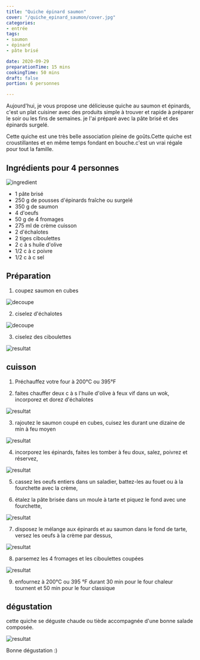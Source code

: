 ```yaml
---
title: "Quiche épinard saumon"
cover: "/quiche_epinard_saumon/cover.jpg"
categories:
- entrée
tags:
- saumon
- épinard
- pâte brisé

date: 2020-09-29
preparationTime: 15 mins
cookingTime: 50 mins
draft: false
portion: 6 personnes

---
```

Aujourd'hui, je vous propose une délicieuse quiche au saumon et épinards, c'est un plat cuisiner avec des produits simple à trouver et rapide à préparer le soir ou les fins de semaines. je l'ai préparé avec la pâte brisé et des épinards surgelé.

<!--more--> 

Cette quiche est une très belle association pleine de goûts.Cette quiche est croustillantes et en même temps fondant en bouche.c'est un vrai régale pour tout la famille.
  

## Ingrédients pour 4 personnes

![ingredient](01.jpg)

- 1 pâte brisé
- 250 g de pousses d'épinards fraîche ou surgelé
- 350 g de saumon
- 4 d'oeufs
- 50 g de 4 fromages 
- 275 ml de crème cuisson
- 2 d'échalotes
- 2 tiges ciboulettes
- 2 c à s huile d'olive
- 1/2 c à c poivre
- 1/2 c à c sel

## Préparation ##

1. coupez saumon en cubes

![decoupe](02.jpg)

2. ciselez d'échalotes

![decoupe](03.jpg)

3. ciselez des ciboulettes 

![resultat](04.jpg)

## cuisson ##

1. Préchauffez votre four à 200°C ou 395°F

2. faites chauffer deux c à s l'huile d'olive à feux vif dans un wok, incorporez et dorez d'échalotes

![resultat](05.jpg)

3. rajoutez le saumon coupé en cubes, cuisez les durant une dizaine de min à feu moyen

![resultat](06.jpg)

4. incorporez les épinards, faites les tomber à feu doux, salez, poivrez et réservez,

![resultat](09.jpg)

5. cassez les oeufs entiers dans un saladier, battez-les au fouet ou à la fourchette avec la crème,

6. étalez la pâte brisée dans un moule à tarte et piquez le fond avec une fourchette,

![resultat](10.jpg)

7. disposez le mélange aux épinards et au saumon dans le fond de tarte, versez les oeufs à la crème par dessus,

![resultat](12.jpg)

8. parsemez les 4 fromages et les ciboulettes coupées

![resultat](14.jpg)

9. enfournez à 200°C ou 395 °F durant 30 min pour le four chaleur tournent et 50 min pour le four classique

## dégustation ##

cette quiche se déguste chaude ou tiède accompagnée d'une bonne salade composée.

![resultat](15.jpg)

Bonne dégustation :)
